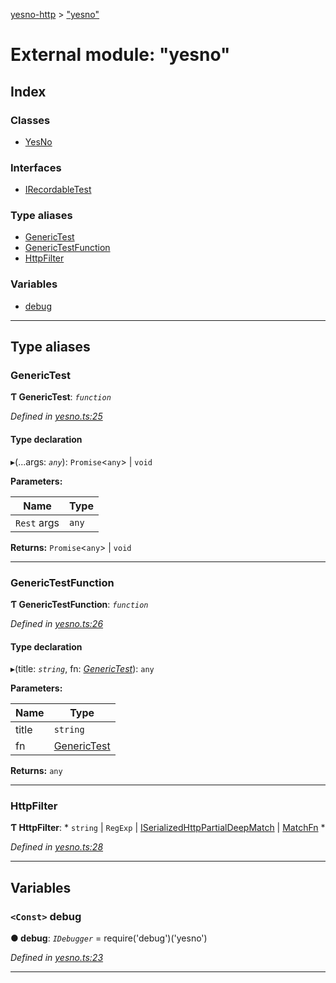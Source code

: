 [yesno-http](../README.md) > ["yesno"](../modules/_yesno_.md)

# External module: "yesno"

## Index

### Classes

* [YesNo](../classes/_yesno_.yesno.md)

### Interfaces

* [IRecordableTest](../interfaces/_yesno_.irecordabletest.md)

### Type aliases

* [GenericTest](_yesno_.md#generictest)
* [GenericTestFunction](_yesno_.md#generictestfunction)
* [HttpFilter](_yesno_.md#httpfilter)

### Variables

* [debug](_yesno_.md#debug)

---

## Type aliases

<a id="generictest"></a>

###  GenericTest

**Ƭ GenericTest**: *`function`*

*Defined in [yesno.ts:25](https://github.com/FormidableLabs/yesno/blob/8e1469e/src/yesno.ts#L25)*

#### Type declaration
▸(...args: *`any`*):  `Promise`<`any`> &#124; `void`

**Parameters:**

| Name | Type |
| ------ | ------ |
| `Rest` args | `any` |

**Returns:**  `Promise`<`any`> &#124; `void`

___
<a id="generictestfunction"></a>

###  GenericTestFunction

**Ƭ GenericTestFunction**: *`function`*

*Defined in [yesno.ts:26](https://github.com/FormidableLabs/yesno/blob/8e1469e/src/yesno.ts#L26)*

#### Type declaration
▸(title: *`string`*, fn: *[GenericTest](_yesno_.md#generictest)*): `any`

**Parameters:**

| Name | Type |
| ------ | ------ |
| title | `string` |
| fn | [GenericTest](_yesno_.md#generictest) |

**Returns:** `any`

___
<a id="httpfilter"></a>

###  HttpFilter

**Ƭ HttpFilter**: * `string` &#124; `RegExp` &#124; [ISerializedHttpPartialDeepMatch](../interfaces/_filtering_matcher_.iserializedhttppartialdeepmatch.md) &#124; [MatchFn](_filtering_matcher_.md#matchfn)
*

*Defined in [yesno.ts:28](https://github.com/FormidableLabs/yesno/blob/8e1469e/src/yesno.ts#L28)*

___

## Variables

<a id="debug"></a>

### `<Const>` debug

**● debug**: *`IDebugger`* =  require('debug')('yesno')

*Defined in [yesno.ts:23](https://github.com/FormidableLabs/yesno/blob/8e1469e/src/yesno.ts#L23)*

___

